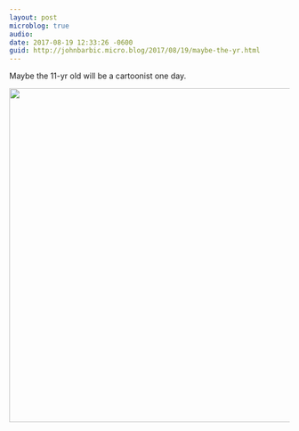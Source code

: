 ```yaml
---
layout: post
microblog: true
audio: 
date: 2017-08-19 12:33:26 -0600
guid: http://johnbarbic.micro.blog/2017/08/19/maybe-the-yr.html
---
```

Maybe the 11-yr old will be a cartoonist one day.

<img src="http://www.barbic.com/uploads/2017/a667e495d5.jpg" width="599" height="600" />
